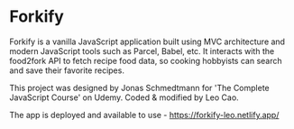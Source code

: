 # Forkify

Forkify is a vanilla JavaScript application built using MVC architecture and modern JavaScript tools such as Parcel, Babel, etc. It interacts with the food2fork API to fetch recipe food data, so cooking hobbyists can search and save their favorite recipes.

This project was designed by Jonas Schmedtmann for 'The Complete JavaScript Course' on Udemy. Coded & modified by Leo Cao.

The app is deployed and available to use - https://forkify-leo.netlify.app/
